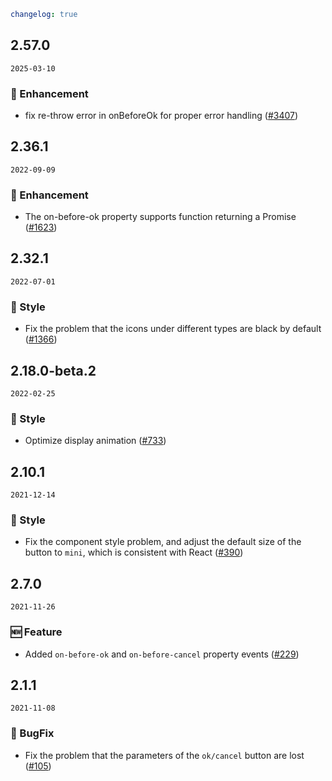 ```yaml
changelog: true
```

## 2.57.0

`2025-03-10`

### 💎 Enhancement

- fix re-throw error in onBeforeOk for proper error handling ([#3407](https://github.com/arco-design/arco-design-vue/pull/3407))


## 2.36.1

`2022-09-09`

### 💎 Enhancement

- The on-before-ok property supports function returning a Promise ([#1623](https://github.com/arco-design/arco-design-vue/pull/1623))


## 2.32.1

`2022-07-01`

### 💅 Style

- Fix the problem that the icons under different types are black by default ([#1366](https://github.com/arco-design/arco-design-vue/pull/1366))


## 2.18.0-beta.2

`2022-02-25`

### 💅 Style

- Optimize display animation ([#733](https://github.com/arco-design/arco-design-vue/pull/733))


## 2.10.1

`2021-12-14`

### 💅 Style

- Fix the component style problem, and adjust the default size of the button to `mini`, which is consistent with React ([#390](https://github.com/arco-design/arco-design-vue/pull/390))


## 2.7.0

`2021-11-26`

### 🆕 Feature

- Added `on-before-ok` and `on-before-cancel` property events ([#229](https://github.com/arco-design/arco-design-vue/pull/229))


## 2.1.1

`2021-11-08`

### 🐛 BugFix

- Fix the problem that the parameters of the `ok/cancel` button are lost ([#105](https://github.com/arco-design/arco-design-vue/pull/105))

